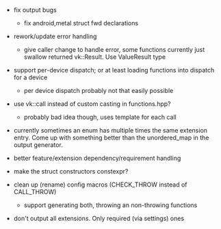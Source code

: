 - fix output bugs
	- fix android,metal struct fwd declarations
- rework/update error handling
	- give caller change to handle error, some functions currently
	  just swallow returned vk::Result. Use ValueResult<T> type
- support per-device dispatch; or at least loading functions into
  dispatch for a device
  	- per device dispatch probably not that easily possible

- use vk::call instead of custom casting in functions.hpp?
	- probably bad idea though, uses template for each call
- currently sometimes an enum has multiple times the same extension
  entry. Come up with something better than the unordered_map
  in the output generator.
- better feature/extension dependency/requirement handling
- make the struct constructors constexpr?
- clean up (rename) config macros (CHECK_THROW instead of CALL_THROW)
	- support generating both, throwing an non-throwing functions
- don't output all extensions. Only required (via settings) ones
